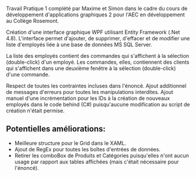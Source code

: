 Travail Pratique 1 complété par Maxime et Simon dans le cadre du cours de développement d'applications graphiques 2 pour l'AEC en développement au Collège Rosemont.

Création d'une interface graphique WPF utilisant Entity Framework (.Net 4.8). L'interface permet d'ajouter, de supprimer, d'effacer et de modifier une liste d'employés liée à une base de données MS SQL Server.

La liste des employés contient des commandes qui s'affichent à la sélection (double-click) d'un employé. Les commandes, elles, contiennent des clients qui s'affichent dans une deuxième fenêtre à la sélection (double-click) d'une commande.

Respect de toutes les contraintes incluses dans l'énoncé. Ajout additionnel de messages d'erreurs pour toutes les manipulations interdites. Ajout manuel d'une incrémentation pour les IDs à la création de nouveaux employés dans le code behind (C#) puisqu'aucune modification au script de création n'était permise.

Potentielles améliorations:
---------------------------

- Meilleure structure pour le Grid dans le XAML.
- Ajout de RegEx pour toutes les boîtes d'entrées de données.
- Retirer les comboBox de Produits et Catégories puisqu'elles n'ont aucun usage par rapport aux tables affichées (mais c'était nécessaire pour l'énoncé).
